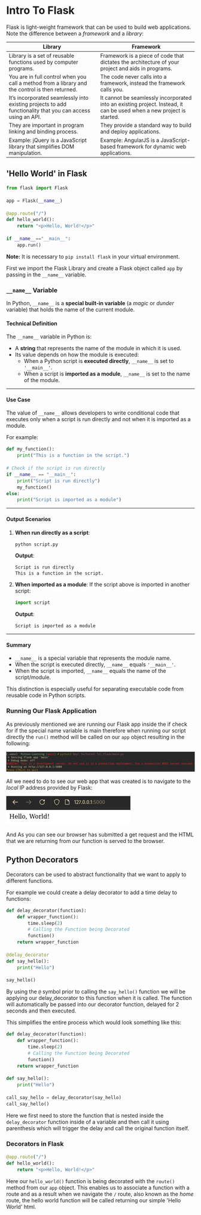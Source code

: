 # Intro To Flask

Flask is light-weight framework that can be used to build web applications. Note the difference between a *framework* and a *library*:

|**Library**|**Framework**|
|---|---|
|Library is a set of reusable functions used by computer programs.|Framework is a piece of code that dictates the architecture of your project and aids in programs.|
|You are in full control when you call a method from a library and the control is then returned.|The code never calls into a framework, instead the framework calls you.|
|It’s incorporated seamlessly into existing projects to add functionality that you can access using an API.|It cannot be seamlessly incorporated into an existing project. Instead, it can be used when a new project is started.|
|They are important in program linking and binding process.|They provide a standard way to build and deploy applications.|
|Example: jQuery is a JavaScript library that simplifies DOM manipulation.|Example: AngularJS is a JavaScript-based framework for dynamic web applications.|
## 'Hello World' in Flask

```python nums
from flask import Flask

app = Flask(__name__)

@app.route("/")
def hello_world():
    return "<p>Hello, World!</p>"

if __name__=="__main__":
    app.run()
```

**Note:** It is necessary to `pip install flask` in your virtual environment.

First we import the Flask Library and create a Flask object called `app` by passing in the `__name__` variable.
### `__name__` Variable

In Python, `__name__` is a **special built-in variable** (a _magic_ or _dunder_ variable) that holds the name of the current module.
#### Technical Definition

The `__name__` variable in Python is:

- A **string** that represents the name of the module in which it is used.
- Its value depends on how the module is executed:
    - When a Python script is **executed directly**, `__name__` is set to `'__main__'`.
    - When a script is **imported as a module**, `__name__` is set to the name of the module.

---
#### Use Case

The value of `__name__` allows developers to write conditional code that executes only when a script is run directly and not when it is imported as a module.

For example:

```python
def my_function():
    print("This is a function in the script.")

# Check if the script is run directly
if __name__ == "__main__":
    print("Script is run directly")
    my_function()
else:
    print("Script is imported as a module")
```

---
#### Output Scenarios

1. **When run directly as a script**:
    
    ```bash
    python script.py
    ```
    
    **Output**:
    
    ```
    Script is run directly
    This is a function in the script.
    ```
    
2. **When imported as a module**: If the script above is imported in another script:
    
    ```python
    import script
    ```
    
    **Output**:
    
    ```
    Script is imported as a module
    ```
    

---
#### Summary

- `__name__` is a special variable that represents the module name.
- When the script is executed directly, `__name__` equals `'__main__'`.
- When the script is imported, `__name__` equals the name of the script/module.

This distinction is especially useful for separating executable code from reusable code in Python scripts.

### Running Our Flask Application

As previously mentioned we are running our Flask app inside the if check for if the special name variable is main therefore when running our script directly the `run()` method will be called on our `app` object resulting in the following:

![](Pictures/Intro%20To%20Flask%20-%20Running%20Flask.png)

All we need to do to see our web app that was created is to navigate to the *local* IP address provided by Flask:

![](Pictures/Intro%20To%20Flask%20-%20Hello%20World.png)

And As you can see our browser has submitted a get request and the HTML that we are returning from our function is served to the browser.

## Python Decorators

Decorators can be used to abstract functionality that we want to apply to different functions.

For example we could create a delay decorator to add a time delay to functions:

```python
def delay_decorator(function):
	def wrapper_function():
		time.sleep(2)
		# Calling the Function being Decorated
		function()
	return wrapper_function

@delay_decorator
def say_hello():
	print("Hello")

say_hello()
```

By using the `@` symbol prior to calling the `say_hello()` function we will be applying our delay_decorator to this function when it is called. The function will automatically be passed into our decorator function, delayed for 2 seconds and then executed.

This simplifies the entire process which would look something like this:

```python
def delay_decorator(function):
	def wrapper_function():
		time.sleep(2)
		# Calling the Function being Decorated
		function()
	return wrapper_function

def say_hello():
	print("Hello")

call_say_hello = delay_decorator(say_hello)
call_say_hello()
```

Here we first need to store the function that is nested inside the `delay_decorator` function inside of a variable and then call it using parenthesis which will trigger the delay and call the original function itself.
### Decorators in Flask

```python
@app.route("/")
def hello_world():
    return "<p>Hello, World!</p>"
```

Here our `hello_world()` function is being decorated with the `route()` method from our `app` object. This enables us to associate a function with a route and as a result when we navigate the `/` route, also known as the *home* route, the hello world function will be called returning our simple 'Hello World' html.
